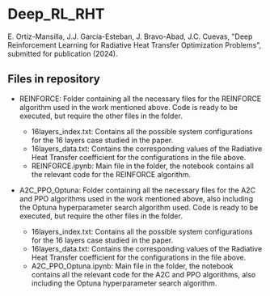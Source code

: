 # Deep_RL_RHT

E. Ortiz-Mansilla, J.J. García-Esteban, J. Bravo-Abad, J.C. Cuevas, "Deep Reinforcement Learning for Radiative Heat Transfer Optimization Problems", submitted for publication (2024).

## Files in repository

- REINFORCE: Folder containing all the necessary files for the REINFORCE algorithm used in the work mentioned above. Code is ready to be executed, but require the other files in the folder.

    - 16layers_index.txt: Contains all the possible system configurations for the 16 layers case studied in the paper.
    - 16layers_data.txt: Contains the corresponding values of the Radiative Heat Transfer coefficient for the configurations in the file above.
    - REINFORCE.ipynb: Main file in the folder, the notebook contains all the relevant code for the REINFORCE algorithm.

- A2C_PPO_Optuna: Folder containing all the necessary files for the A2C and PPO algorithms used in the work mentioned above, also including the Optuna hyperparameter search algorithm used. Code is ready to be executed, but require the other files in the folder.

    - 16layers_index.txt: Contains all the possible system configurations for the 16 layers case studied in the paper.
    - 16layers_data.txt: Contains the corresponding values of the Radiative Heat Transfer coefficient for the configurations in the file above.
    - A2C_PPO_Optuna.ipynb: Main file in the folder, the notebook contains all the relevant code for the A2C and PPO algorithms, also including the Optuna hyperparameter search algorithm.
